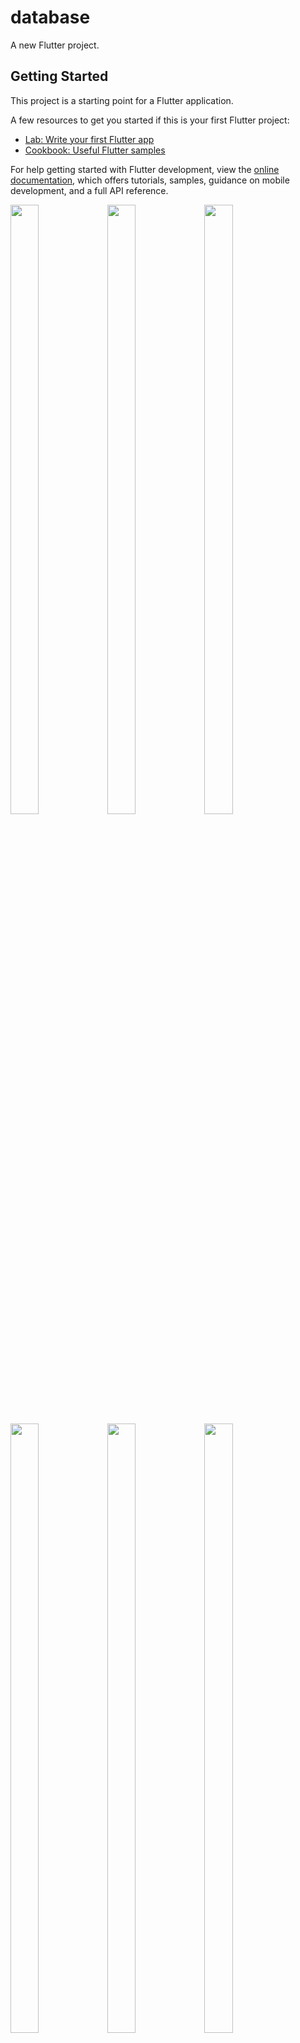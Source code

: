 # database

A new Flutter project.

## Getting Started

This project is a starting point for a Flutter application.

A few resources to get you started if this is your first Flutter project:

- [Lab: Write your first Flutter app](https://docs.flutter.dev/get-started/codelab)
- [Cookbook: Useful Flutter samples](https://docs.flutter.dev/cookbook)

For help getting started with Flutter development, view the
[online documentation](https://docs.flutter.dev/), which offers tutorials,
samples, guidance on mobile development, and a full API reference.
<p>
  <img src="https://github.com/userravina/Database/assets/120082785/170688ed-daed-45f2-b493-d7a58bba1e45"  height="50%" width="30%">
  <img src="https://github.com/userravina/Database/assets/120082785/c6b5051d-17fa-4058-b12c-ed3092d25127" height="50%" width="30%">
  <img src="https://github.com/userravina/Database/assets/120082785/2e1e7fae-885e-4f73-816c-06abcd005990" height="50%" width="30%">
  <img src="https://github.com/userravina/Database/assets/120082785/15276c1c-22be-4b0c-93b0-066242609aaa"  height="50%" width="30%">
  <img src="https://github.com/userravina/Database/assets/120082785/45f889b0-f880-4bd4-be74-aa1017aada49"  height="50%" width="30%">
  <img src="https://github.com/userravina/Database/assets/120082785/8bc19023-f1e5-477d-b965-7e482f77bdf2" height="50%" width="30%">
  <img src="https://github.com/userravina/Database/assets/120082785/c474c4c9-0531-490a-b5b7-c28af563eb5b"  height="50%" width="30%">
  <img src="https://github.com/userravina/Database/assets/120082785/aad44deb-5e26-481d-bb22-5a9303fc6895"  height="50%" width="30%">
  
</p>


